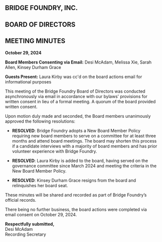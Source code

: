 ## BRIDGE FOUNDRY, INC.
## BOARD OF DIRECTORS
## MEETING MINUTES

**October 29, 2024**

**Board Members Consenting via Email:** Desi McAdam, Melissa Xie, Sarah Allen, Kinsey Durham Grace

**Guests Present:** Laura Kirby was cc'd on the board actions email for informational purposes

This meeting of the Bridge Foundry Board of Directors was conducted asynchronously via email in accordance with our bylaws' provisions for written consent in lieu of a formal meeting. A quorum of the board provided written consent.

Upon motion duly made and seconded, the Board members unanimously approved the following resolutions:

- **RESOLVED**: Bridge Foundry adopts a New Board Member Policy requiring new board members to serve on a committee for at least three months and attend board meetings. The board may shorten this process if a candidate interviews with a majority of board members and has prior volunteer experience with Bridge Foundry.

- **RESOLVED**: Laura Kirby is added to the board, having served on the governance committee since March 2024 and meeting the criteria in the New Board Member Policy.

- **RESOLVED**: Kinsey Durham Grace resigns from the board and relinquishes her board seat.

These minutes will be shared and recorded as part of Bridge Foundry’s official records.

There being no further business, the board actions were completed via email consent on October 29, 2024.

**Respectfully submitted,**  
Desi McAdam  
Recording Secretary
